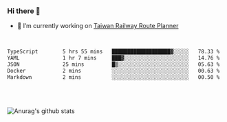 ### Hi there 👋

- 🔭 I’m currently working on [Taiwan Railway Route Planner](https://github.com/Taiwan-Railway-Route-Planner)

<br/>

<!--START_SECTION:waka-->

```txt
TypeScript        5 hrs 55 mins   ███████████████████▓░░░░░   78.33 %
YAML              1 hr 7 mins     ███▓░░░░░░░░░░░░░░░░░░░░░   14.76 %
JSON              25 mins         █▒░░░░░░░░░░░░░░░░░░░░░░░   05.63 %
Docker            2 mins          ░░░░░░░░░░░░░░░░░░░░░░░░░   00.63 %
Markdown          2 mins          ░░░░░░░░░░░░░░░░░░░░░░░░░   00.50 %
```

<!--END_SECTION:waka-->

<br/>
<br/>

![Anurag's github stats](https://github-readme-stats.vercel.app/api?username=DepickereSven&show_icons=true&theme=tokyonight)



<!--
**DepickereSven/DepickereSven** is a ✨ _special_ ✨ repository because its `README.md` (this file) appears on your GitHub profile.

Here are some ideas to get you started:

- 🔭 I’m currently working on ...
- 🌱 I’m currently learning ...
- 👯 I’m looking to collaborate on ...
- 🤔 I’m looking for help with ...
- 💬 Ask me about ...
- 📫 How to reach me: ...
- 😄 Pronouns: ...
- ⚡ Fun fact: ...
-->
